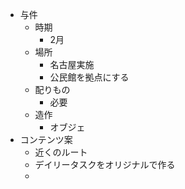 - 与件
	- 時期
		- 2月
	- 場所
		- 名古屋実施
		- 公民館を拠点にする
	- 配りもの
		- 必要
	- 造作
		- オブジェ
- コンテンツ案
	- 近くのルート
	- デイリータスクをオリジナルで作る
	- 